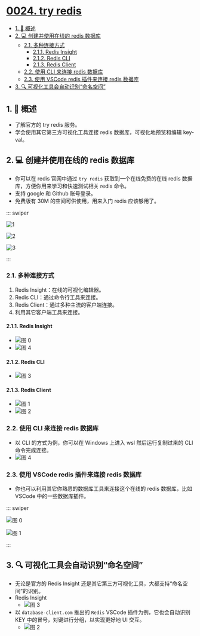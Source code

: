 # [0024. try redis](https://github.com/tnotesjs/TNotes.redis/tree/main/notes/0024.%20try%20redis)

<!-- region:toc -->

- [1. 📝 概述](#1--概述)
- [2. 💻 创建并使用在线的 redis 数据库](#2--创建并使用在线的-redis-数据库)
  - [2.1. 多种连接方式](#21-多种连接方式)
    - [2.1.1. Redis Insight](#211-redis-insight)
    - [2.1.2. Redis CLI](#212-redis-cli)
    - [2.1.3. Redis Client](#213-redis-client)
  - [2.2. 使用 CLI 来连接 redis 数据库](#22-使用-cli-来连接-redis-数据库)
  - [2.3. 使用 VSCode redis 插件来连接 redis 数据库](#23-使用-vscode-redis-插件来连接-redis-数据库)
- [3. 🔍 可视化工具会自动识别“命名空间”](#3--可视化工具会自动识别命名空间)

<!-- endregion:toc -->

## 1. 📝 概述

- 了解官方的 try redis 服务。
- 学会使用其它第三方可视化工具连接 redis 数据库，可视化地预览和编辑 key-val。

## 2. 💻 创建并使用在线的 redis 数据库

- 你可以在 redis 官网中通过 `try redis` 获取到一个在线免费的在线 redis 数据库，方便你用来学习和快速测试相关 redis 命令。
- 支持 google 和 Github 账号登录。
- 免费版有 30M 的空间可供使用，用来入门 redis 应该够用了。

::: swiper

![1](https://cdn.jsdelivr.net/gh/tnotesjs/imgs@main/2025-07-04-10-57-29.png)

![2](https://cdn.jsdelivr.net/gh/tnotesjs/imgs@main/2025-07-04-10-58-02.png)

![3](https://cdn.jsdelivr.net/gh/tnotesjs/imgs@main/2025-07-04-10-58-38.png)

:::

### 2.1. 多种连接方式

1. Redis Insight：在线的可视化编辑器。
2. Redis CLI：通过命令行工具来连接。
3. Redis Client：通过多种主流的客户端连接。
4. 利用其它客户端工具来连接。

#### 2.1.1. Redis Insight

- ![图 0](https://cdn.jsdelivr.net/gh/tnotesjs/imgs@main/2025-07-04-11-02-57.png)
- ![图 4](https://cdn.jsdelivr.net/gh/tnotesjs/imgs@main/2025-07-04-10-55-25.png)

#### 2.1.2. Redis CLI

- ![图 3](https://cdn.jsdelivr.net/gh/tnotesjs/imgs@main/2025-07-04-11-06-22.png)

#### 2.1.3. Redis Client

- ![图 1](https://cdn.jsdelivr.net/gh/tnotesjs/imgs@main/2025-07-04-11-04-49.png)
- ![图 2](https://cdn.jsdelivr.net/gh/tnotesjs/imgs@main/2025-07-04-11-05-00.png)

### 2.2. 使用 CLI 来连接 redis 数据库

- 以 CLI 的方式为例，你可以在 Windows 上进入 wsl 然后运行复制过来的 CLI 命令完成连接。
- ![图 4](https://cdn.jsdelivr.net/gh/tnotesjs/imgs@main/2025-07-04-11-09-24.png)

### 2.3. 使用 VSCode redis 插件来连接 redis 数据库

- 你也可以利用其它你熟悉的数据库工具来连接这个在线的 redis 数据库，比如 VSCode 中的一些数据库插件。

::: swiper

![图 0](https://cdn.jsdelivr.net/gh/tnotesjs/imgs@main/2025-07-04-10-52-59.png)

![图 1](https://cdn.jsdelivr.net/gh/tnotesjs/imgs@main/2025-07-04-10-53-21.png)

:::

## 3. 🔍 可视化工具会自动识别“命名空间”

- 无论是官方的 Redis Insight 还是其它第三方可视化工具，大都支持“命名空间”的识别。
- Redis Insight
  - ![图 3](https://cdn.jsdelivr.net/gh/tnotesjs/imgs@main/2025-07-04-10-54-41.png)
- 以 `database-client.com` 推出的 `Redis` VSCode 插件为例，它也会自动识别 KEY 中的冒号，对键进行分组，以实现更好地 UI 交互。
  - ![图 2](https://cdn.jsdelivr.net/gh/tnotesjs/imgs@main/2025-07-04-10-53-31.png)
